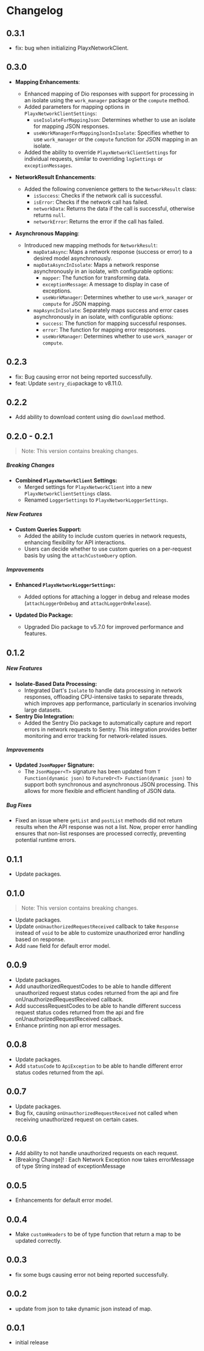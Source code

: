 # Changelog

## 0.3.1
- fix: bug when initializing PlayxNetworkClient.


## 0.3.0

- **Mapping Enhancements**:
  - Enhanced mapping of Dio responses with support for processing in an isolate using the `work_manager` package or the `compute` method.
  - Added parameters for mapping options in `PlayxNetworkClientSettings`:
    - `useIsolateForMappingJson`: Determines whether to use an isolate for mapping JSON responses.
    - `useWorkManagerForMappingJsonInIsolate`: Specifies whether to use `work_manager` or the `compute` function for JSON mapping in an isolate.
  - Added the ability to override `PlayxNetworkClientSettings` for individual requests, similar to overriding `logSettings` or `exceptionMessages`.

- **NetworkResult Enhancements**:
  - Added the following convenience getters to the `NetworkResult` class:
    - `isSuccess`: Checks if the network call is successful.
    - `isError`: Checks if the network call has failed.
    - `networkData`: Returns the data if the call is successful, otherwise returns `null`.
    - `networkError`: Returns the error if the call has failed.

- **Asynchronous Mapping**:
  - Introduced new mapping methods for `NetworkResult`:
    - `mapDataAsync`: Maps a network response (success or error) to a desired model asynchronously.
    - `mapDataAsyncInIsolate`: Maps a network response asynchronously in an isolate, with configurable options:
      - `mapper`: The function for transforming data.
      - `exceptionMessage`: A message to display in case of exceptions.
      - `useWorkManager`: Determines whether to use `work_manager` or `compute` for JSON mapping.
    - `mapAsyncInIsolate`: Separately maps success and error cases asynchronously in an isolate, with configurable options:
      - `success`: The function for mapping successful responses.
      - `error`: The function for mapping error responses.
      - `useWorkManager`: Determines whether to use `work_manager` or `compute`.


## 0.2.3
- fix: Bug causing error not being reported successfully.
- feat: Update `sentry_dio`package to v8.11.0.

## 0.2.2
- Add ability to download content using dio `download` method.

## 0.2.0 - 0.2.1
> Note: This version contains breaking changes.

##### Breaking Changes
- **Combined `PlayxNetworkClient` Settings:**
  - Merged settings for `PlayxNetworkClient` into a new `PlayxNetworkClientSettings` class.
  - Renamed `LoggerSettings` to `PlayxNetworkLoggerSettings`.

##### New Features
- **Custom Queries Support:**
  - Added the ability to include custom queries in network requests, enhancing flexibility for API interactions.
  - Users can decide whether to use custom queries on a per-request basis by using the `attachCustomQuery` option.

##### Improvements
- **Enhanced `PlayxNetworkLoggerSettings`:**
  - Added options for attaching a logger in debug and release modes (`attachLoggerOnDebug` and `attachLoggerOnRelease`).

- **Updated Dio Package:**
  - Upgraded Dio package to v5.7.0 for improved performance and features.


## 0.1.2

##### New Features
- **Isolate-Based Data Processing:**
  - Integrated Dart's `Isolate` to handle data processing in network responses, offloading CPU-intensive tasks to separate threads, which improves app performance, particularly in scenarios involving large datasets.
- **Sentry Dio Integration:**
  - Added the Sentry Dio package to automatically capture and report errors in network requests to Sentry. This integration provides better monitoring and error tracking for network-related issues.

##### Improvements
- **Updated `JsonMapper` Signature:**
  - The `JsonMapper<T>` signature has been updated from `T Function(dynamic json)` to `FutureOr<T> Function(dynamic json)` to support both synchronous and asynchronous JSON processing. This allows for more flexible and efficient handling of JSON data.

##### Bug Fixes
- Fixed an issue where `getList` and `postList` methods did not return results when the API response was not a list. Now, proper error handling ensures that non-list responses are processed correctly, preventing potential runtime errors.

## 0.1.1
- Update packages.

## 0.1.0
> Note: This version contains breaking changes.

- Update packages.
- Update `onUnauthorizedRequestReceived` callback to take `Response` instead of `void` to be able to customize unauthorized error handling based on response.
- Add `name` field for default error model.

## 0.0.9
- Update packages.
- Add unauthorizedRequestCodes to be able to handle different unauthorized request status codes returned from the api and fire onUnauthorizedRequestReceived callback.
- Add successRequestCodes to be able to handle different success request status codes returned from the api and fire onUnauthorizedRequestReceived callback.
- Enhance printing non api error messages.

## 0.0.8
- Update packages.
- Add `statusCode` to `ApiException` to be able to handle different error status codes returned from the api.

## 0.0.7
- Update packages.
- Bug fix, causing `onUnauthorizedRequestReceived` not called when receiving unauthorized request on certain cases.

## 0.0.6
- Add ability to not handle unauthorized requests on each request.
- [Breaking Change]! : Each Network Exception now takes errorMessage of type String instead of exceptionMessage

## 0.0.5
- Enhancements for default error model.

## 0.0.4
- Make `customHeaders` to be of type function that return a map to be updated correctly.

## 0.0.3
- fix some bugs causing error not being reported successfully.

## 0.0.2
- update from json to take dynamic json instead of map.

## 0.0.1
- initial release